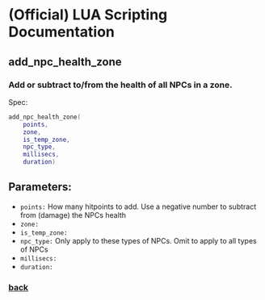 
# (Official) LUA Scripting Documentation

## add_npc_health_zone

### Add or subtract to/from the health of all NPCs in a zone.

Spec:
```lua
add_npc_health_zone(
	points,
	zone,
	is_temp_zone,
	npc_type,
	millisecs,
	duration)
```
## Parameters:
- `points:` How many hitpoints to add. Use a negative number to subtract from (damage) the NPCs health
- `zone:` 
- `is_temp_zone:` 
- `npc_type:` Only apply to these types of NPCs. Omit to apply to all types of NPCs
- `millisecs:` 
- `duration:` 
### [back](../npcs)
